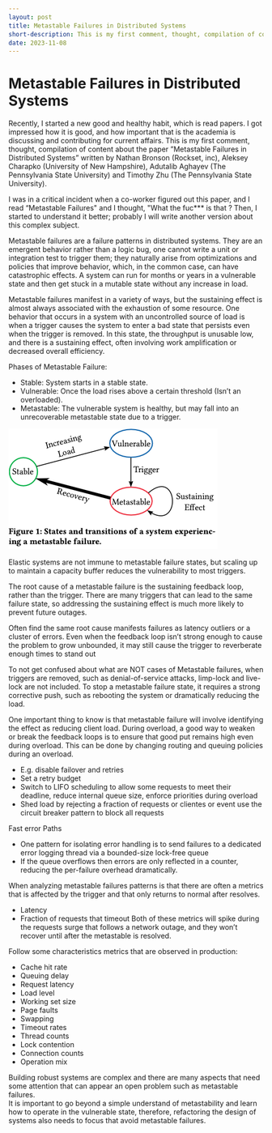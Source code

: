 ```yaml
---
layout: post
title: Metastable Failures in Distributed Systems
short-description: This is my first comment, thought, compilation of content about the paper Metastable Failures in Distributed Systems...
date: 2023-11-08
---
```


# Metastable Failures in Distributed Systems

Recently, I started a new good and healthy habit, which is read papers. I got impressed how it is good, and how important that is the academia is discussing and contributing for current affairs.
This is my first comment, thought, compilation of content about the paper ”Metastable Failures in Distributed Systems” written by Nathan Bronson (Rockset, inc), Aleksey Charapko (University of New Hampshire), Adutalib Aghayev (The Pennsylvania State University) and Timothy Zhu (The Pennsylvania State University).

I was in a critical incident when a co-worker figured out this paper, and I read “Metastable Failures" and I thought, "What the fuc*** is that ?
Then, I started to understand it better; probably I will write another version about this complex subject.

Metastable failures are a failure patterns in distributed systems. They are an emergent behavior rather than a logic bug, one cannot write a unit or integration test to trigger them; they naturally arise from optimizations and policies that improve behavior, which, in the common case, can have catastrophic effects. A system can run for months or years in a vulnerable state and then get stuck in a mutable state without any increase in load.

Metastable failures manifest in a variety of ways, but the sustaining effect is almost always associated with the exhaustion of some resource.
One behavior that occurs in a system with an uncontrolled source of load is when a trigger causes the system to enter a bad state that persists even when the trigger is removed.
In this state, the throughput is unusable low, and there is a sustaining effect, often involving work amplification or decreased overall efficiency.

Phases of Metastable Failure:
* Stable: System starts in a stable state.
* Vulnerable: Once the load rises above a certain threshold (Isn’t an overloaded).
* Metastable: The vulnerable system is healthy, but may fall into an unrecoverable metastable state due to a trigger.

![metastable failures in distributed systems](https://raw.githubusercontent.com/rca0/rca0.github.io/master/_posts/assets/metastable-failures.png)

Elastic systems are not immune to metastable failure states, but scaling up to maintain a capacity buffer reduces the vulnerability to most triggers.

The root cause of a metastable failure is the sustaining feedback loop, rather than the trigger. There are many triggers that can lead to the same failure state, so addressing the sustaining effect is much more likely to prevent future outages.

Often find the same root cause manifests failures as latency outliers or a cluster of errors.
Even when the feedback loop isn’t strong enough to cause the problem to grow unbounded, it may still cause the trigger to reverberate enough times to stand out

To not get confused about what are NOT cases of Metastable failures, when triggers are removed, such as denial-of-service attacks, limp-lock and live-lock are not included.
To stop a metastable failure state, it requires a strong corrective push, such as rebooting the system or dramatically reducing the load.

One important thing to know is that metastable failure will involve identifying the effect as reducing client load.
During overload, a good way to weaken or break the feedback loops is to ensure that good put remains high even during overload. This can be done by changing routing and queuing policies during an overload.
* E.g. disable failover and retries
* Set a retry budget 
* Switch to LIFO scheduling to allow some requests to meet their deadline, reduce internal queue size, enforce priorities during overload
* Shed load by rejecting a fraction of requests or clientes or event use the circuit breaker pattern to block all requests

Fast error Paths
* One pattern for isolating error handling is to send failures to a dedicated error logging thread via a bounded-size lock-free queue
* If the queue overflows then errors are only reflected in a counter, reducing the per-failure overhead dramatically.

When analyzing metastable failures patterns is that there are often a metrics that is affected by the trigger and that only returns to normal after resolves. 
* Latency
* Fraction of requests that timeout
Both of these metrics will spike during the requests surge that follows a network outage, and they won’t recover until after the metastable is resolved.

Follow some characteristics metrics that are observed in production:
* Cache hit rate
* Queuing delay
* Request latency
* Load level
* Working set size
* Page faults
* Swapping
* Timeout rates
* Thread counts
* Lock contention
* Connection counts
* Operation mix

Building robust systems are complex and there are many aspects that need some attention that can appear an open problem such as metastable failures.  
It is important to go beyond a simple understand of metastability and learn how to operate in the vulnerable state, therefore, refactoring the design of systems also needs to focus that avoid metastable failures.
